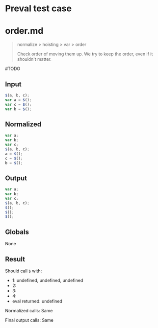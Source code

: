 # Preval test case

# order.md

> normalize > hoisting > var > order
>
> Check order of moving them up. We try to keep the order, even if it shouldn't matter.

#TODO

## Input

`````js filename=intro
$(a, b, c);
var a = $();
var c = $();
var b = $();
`````

## Normalized

`````js filename=intro
var a;
var b;
var c;
$(a, b, c);
a = $();
c = $();
b = $();
`````

## Output

`````js filename=intro
var a;
var b;
var c;
$(a, b, c);
$();
$();
$();
`````

## Globals

None

## Result

Should call `$` with:
 - 1: undefined, undefined, undefined
 - 2: 
 - 3: 
 - 4: 
 - eval returned: undefined

Normalized calls: Same

Final output calls: Same
